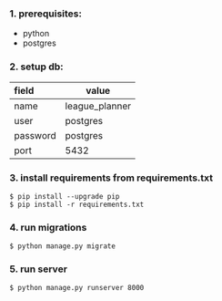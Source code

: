 ### 1. prerequisites:
* python
* postgres

### 2. setup db:

| **field** | **value**     |
|:----------|---------------|
| name      | league_planner |
| user      | postgres      |
| password  | postgres      |
| port      | 5432          |

### 3. install requirements from requirements.txt
    $ pip install --upgrade pip
    $ pip install -r requirements.txt

### 4. run migrations
    $ python manage.py migrate

### 5. run server
    $ python manage.py runserver 8000
